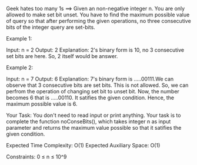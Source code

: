 Geek hates too many 1s ==>
Given an non-negative integer n. You are only allowed to make set bit unset. You have to find the maximum possible value of query so that after performing the given operations, no three consecutive bits of the integer query are set-bits.

Example 1:

Input: n = 2 
Output: 2 
Explanation: 2's binary form is 10, no 3 consecutive set bits are here. So, 2 itself would be answer. 

Example 2:

Input: n = 7 
Output: 6 
Explanation: 7's binary form is .....00111.We can observe that 3 consecutive bits are set bits. This is not allowed. So, we can perfrom the operation of changing set bit to unset bit. Now, the number becomes 6 that is .....00110. It satifies the given condition. Hence, the maximum possible value is 6.

Your Task: You don't need to read input or print anything. Your task is to complete the function noConseBits(), which takes integer n as input parameter and returns the maximum value possible so that it satifies the given condition.

Expected Time Complexity: O(1) Expected Auxiliary Space: O(1)

Constraints: 0 ≤ n ≤ 10^9